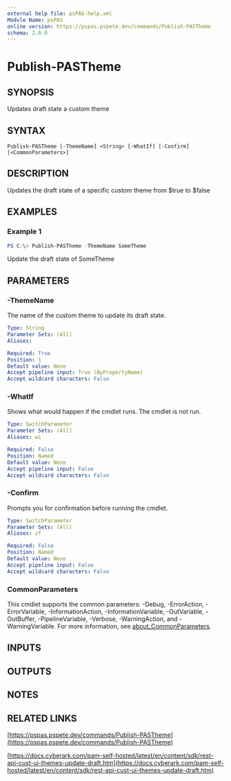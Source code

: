 ```yaml
---
external help file: psPAS-help.xml
Module Name: psPAS
online version: https://pspas.pspete.dev/commands/Publish-PASTheme
schema: 2.0.0
---
```


# Publish-PASTheme

## SYNOPSIS
Updates draft state a custom theme

## SYNTAX

```
Publish-PASTheme [-ThemeName] <String> [-WhatIf] [-Confirm] [<CommonParameters>]
```

## DESCRIPTION
Updates the draft state of a specific custom theme from $true to $false

## EXAMPLES

### Example 1
```powershell
PS C:\> Publish-PASTheme -ThemeName SomeTheme
```

Update the draft state of SomeTheme

## PARAMETERS

### -ThemeName
The name of the custom theme to update its draft state.

```yaml
Type: String
Parameter Sets: (All)
Aliases:

Required: True
Position: 1
Default value: None
Accept pipeline input: True (ByPropertyName)
Accept wildcard characters: False
```

### -WhatIf
Shows what would happen if the cmdlet runs.
The cmdlet is not run.

```yaml
Type: SwitchParameter
Parameter Sets: (All)
Aliases: wi

Required: False
Position: Named
Default value: None
Accept pipeline input: False
Accept wildcard characters: False
```

### -Confirm
Prompts you for confirmation before running the cmdlet.

```yaml
Type: SwitchParameter
Parameter Sets: (All)
Aliases: cf

Required: False
Position: Named
Default value: None
Accept pipeline input: False
Accept wildcard characters: False
```

### CommonParameters
This cmdlet supports the common parameters: -Debug, -ErrorAction, -ErrorVariable, -InformationAction, -InformationVariable, -OutVariable, -OutBuffer, -PipelineVariable, -Verbose, -WarningAction, and -WarningVariable. For more information, see [about_CommonParameters](http://go.microsoft.com/fwlink/?LinkID=113216).

## INPUTS

## OUTPUTS

## NOTES

## RELATED LINKS

[https://pspas.pspete.dev/commands/Publish-PASTheme](https://pspas.pspete.dev/commands/Publish-PASTheme)

[https://docs.cyberark.com/pam-self-hosted/latest/en/content/sdk/rest-api-cust-ui-themes-update-draft.htm](https://docs.cyberark.com/pam-self-hosted/latest/en/content/sdk/rest-api-cust-ui-themes-update-draft.htm)
